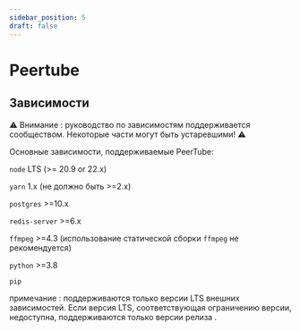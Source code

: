 ```yaml
---
sidebar_position: 5
draft: false
---
```


# Peertube

## Зависимости

⚠️ Внимание : руководство по зависимостям поддерживается сообществом. Некоторые части могут быть устаревшими! ⚠️

Основные зависимости, поддерживаемые PeerTube:

`node` LTS (>= 20.9 or 22.x)

`yarn` 1.x (не должно быть >=2.x)

`postgres` >=10.x

`redis-server` >=6.x

`ffmpeg` >=4.3 (использование статической сборки `ffmpeg` не рекомендуется)

`python` >=3.8

`pip`

примечание : поддерживаются только версии LTS внешних зависимостей. Если версия LTS, соответствующая ограничению версии, недоступна, поддерживаются только версии релиза .